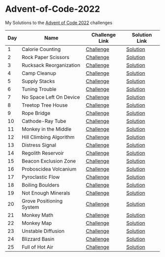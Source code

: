 # Advent-of-Code-2022
My Solutions to the [Advent of Code 2022](https://adventofcode.com) challenges

| Day | Name                     | Challenge Link                                    | Solution Link     |
|-----|--------------------------|---------------------------------------------------|-------------------|
| 1   | Calorie Counting         | [Challenge](https://adventofcode.com/2022/day/1)  | [Solution](day01) |
| 2   | Rock Paper Scissors      | [Challenge](https://adventofcode.com/2022/day/2)  | [Solution](day02) |
| 3   | Rucksack Reorganization  | [Challenge](https://adventofcode.com/2022/day/3)  | [Solution](day03) |
| 4   | Camp Cleanup             | [Challenge](https://adventofcode.com/2022/day/4)  | [Solution](day04) |
| 5   | Supply Stacks            | [Challenge](https://adventofcode.com/2022/day/5)  | [Solution](day05) |
| 6   | Tuning Trouble           | [Challenge](https://adventofcode.com/2022/day/6)  | [Solution](day06) |
| 7   | No Space Left On Device  | [Challenge](https://adventofcode.com/2022/day/7)  | [Solution](day07) |
| 8   | Treetop Tree House       | [Challenge](https://adventofcode.com/2022/day/8)  | [Solution](day08) |
| 9   | Rope Bridge              | [Challenge](https://adventofcode.com/2022/day/9)  | [Solution](day09) |
| 10  | Cathode-Ray Tube         | [Challenge](https://adventofcode.com/2022/day/10) | [Solution](day10) |
| 11  | Monkey in the Middle     | [Challenge](https://adventofcode.com/2022/day/11) | [Solution](day11) |
| 12  | Hill Climbing Algorithm  | [Challenge](https://adventofcode.com/2022/day/12) | [Solution](day12) |
| 13  | Distress Signal          | [Challenge](https://adventofcode.com/2022/day/13) | [Solution](day13) |
| 14  | Regolith Reservoir       | [Challenge](https://adventofcode.com/2022/day/14) | [Solution](day14) |
| 15  | Beacon Exclusion Zone    | [Challenge](https://adventofcode.com/2022/day/15) | [Solution](day15) |
| 16  | Proboscidea Volcanium    | [Challenge](https://adventofcode.com/2022/day/16) | [Solution](day16) |
| 17  | Pyroclastic Flow         | [Challenge](https://adventofcode.com/2022/day/17) | [Solution](day17) |
| 18  | Boiling Boulders         | [Challenge](https://adventofcode.com/2022/day/18) | [Solution](day18) |
| 19  | Not Enough Minerals      | [Challenge](https://adventofcode.com/2022/day/19) | [Solution](day19) |
| 20  | Grove Positioning System | [Challenge](https://adventofcode.com/2022/day/20) | [Solution](day20) |
| 21  | Monkey Math              | [Challenge](https://adventofcode.com/2022/day/21) | [Solution](day21) |
| 22  | Monkey Map               | [Challenge](https://adventofcode.com/2022/day/22) | [Solution](day22) |
| 23  | Unstable Diffusion       | [Challenge](https://adventofcode.com/2022/day/23) | [Solution](day23) |
| 24  | Blizzard Basin           | [Challenge](https://adventofcode.com/2022/day/24) | [Solution](day24) |
| 25  | Full of Hot Air          | [Challenge](https://adventofcode.com/2022/day/25) | [Solution](day25) |


